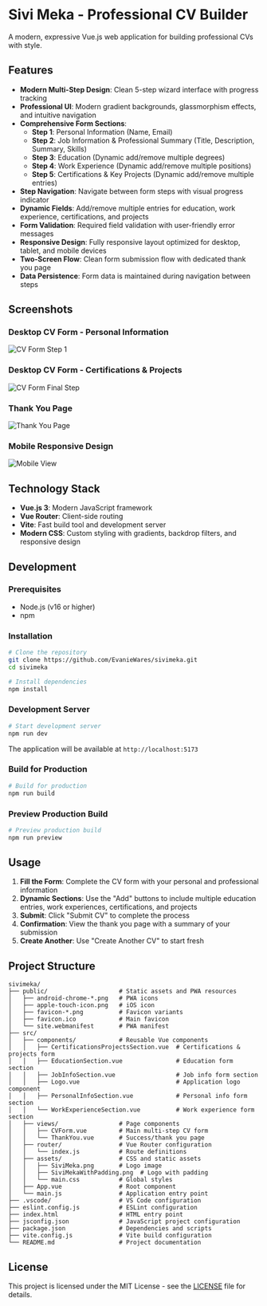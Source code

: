 # Sivi Meka - Professional CV Builder

A modern, expressive Vue.js web application for building professional CVs with style.

## Features

- **Modern Multi-Step Design**: Clean 5-step wizard interface with progress tracking
- **Professional UI**: Modern gradient backgrounds, glassmorphism effects, and intuitive navigation
- **Comprehensive Form Sections**:
  - **Step 1**: Personal Information (Name, Email)
  - **Step 2**: Job Information & Professional Summary (Title, Description, Summary, Skills)
  - **Step 3**: Education (Dynamic add/remove multiple degrees)
  - **Step 4**: Work Experience (Dynamic add/remove multiple positions)
  - **Step 5**: Certifications & Key Projects (Dynamic add/remove multiple entries)
- **Step Navigation**: Navigate between form steps with visual progress indicator
- **Dynamic Fields**: Add/remove multiple entries for education, work experience, certifications, and projects
- **Form Validation**: Required field validation with user-friendly error messages
- **Responsive Design**: Fully responsive layout optimized for desktop, tablet, and mobile devices
- **Two-Screen Flow**: Clean form submission flow with dedicated thank you page
- **Data Persistence**: Form data is maintained during navigation between steps

## Screenshots

### Desktop CV Form - Personal Information
![CV Form Step 1](https://github.com/user-attachments/assets/c95c0c32-bd34-4ccd-a405-9ebda9138439)

### Desktop CV Form - Certifications & Projects
![CV Form Final Step](https://github.com/user-attachments/assets/d0c3de1a-6e57-4e77-87f1-1afac62eeaf9)

### Thank You Page
![Thank You Page](https://github.com/user-attachments/assets/1032de30-ef2a-4e16-b00d-046a20de59e5)

### Mobile Responsive Design
![Mobile View](https://github.com/user-attachments/assets/afd50757-3b05-4f2c-8a0e-768a02458f8b)

## Technology Stack

- **Vue.js 3**: Modern JavaScript framework
- **Vue Router**: Client-side routing
- **Vite**: Fast build tool and development server
- **Modern CSS**: Custom styling with gradients, backdrop filters, and responsive design

## Development

### Prerequisites

- Node.js (v16 or higher)
- npm

### Installation

```bash
# Clone the repository
git clone https://github.com/EvanieWares/sivimeka.git
cd sivimeka

# Install dependencies
npm install
```

### Development Server

```bash
# Start development server
npm run dev
```

The application will be available at `http://localhost:5173`

### Build for Production

```bash
# Build for production
npm run build
```

### Preview Production Build

```bash
# Preview production build
npm run preview
```

## Usage

1. **Fill the Form**: Complete the CV form with your personal and professional information
2. **Dynamic Sections**: Use the "Add" buttons to include multiple education entries, work experiences, certifications, and projects
3. **Submit**: Click "Submit CV" to complete the process
4. **Confirmation**: View the thank you page with a summary of your submission
5. **Create Another**: Use "Create Another CV" to start fresh

## Project Structure

```
sivimeka/
├── public/                    # Static assets and PWA resources
│   ├── android-chrome-*.png   # PWA icons
│   ├── apple-touch-icon.png   # iOS icon
│   ├── favicon-*.png          # Favicon variants
│   ├── favicon.ico            # Main favicon
│   └── site.webmanifest       # PWA manifest
├── src/
│   ├── components/            # Reusable Vue components
│   │   ├── CertificationsProjectsSection.vue  # Certifications & projects form
│   │   ├── EducationSection.vue               # Education form section
│   │   ├── JobInfoSection.vue                 # Job info form section
│   │   ├── Logo.vue                           # Application logo component
│   │   ├── PersonalInfoSection.vue            # Personal info form section
│   │   └── WorkExperienceSection.vue          # Work experience form section
│   ├── views/                 # Page components
│   │   ├── CVForm.vue         # Main multi-step CV form
│   │   └── ThankYou.vue       # Success/thank you page
│   ├── router/                # Vue Router configuration
│   │   └── index.js           # Route definitions
│   ├── assets/                # CSS and static assets
│   │   ├── SiviMeka.png       # Logo image
│   │   ├── SiviMekaWithPadding.png  # Logo with padding
│   │   └── main.css           # Global styles
│   ├── App.vue                # Root component
│   └── main.js                # Application entry point
├── .vscode/                   # VS Code configuration
├── eslint.config.js           # ESLint configuration
├── index.html                 # HTML entry point
├── jsconfig.json              # JavaScript project configuration
├── package.json               # Dependencies and scripts
├── vite.config.js             # Vite build configuration
└── README.md                  # Project documentation
```

## License

This project is licensed under the MIT License - see the [LICENSE](LICENSE) file for details.
